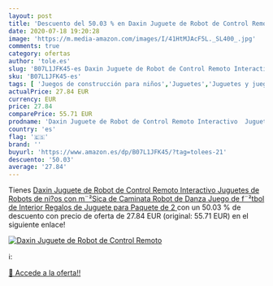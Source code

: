 ```yaml
---
layout: post
title: 'Descuento del 50.03 % en Daxin Juguete de Robot de Control Remoto'
date: 2020-07-18 19:20:28
image: 'https://m.media-amazon.com/images/I/41HtMJAcF5L._SL400_.jpg'
comments: true
category: ofertas
author: 'tole.es'
slug: 'B07L1JFK45-es Daxin Juguete de Robot de Control Remoto Interactivo...'
sku: 'B07L1JFK45-es'
tags: [ 'Juegos de construcción para niños','Juguetes','Juguetes y juegos','juguetes', ]
actualPrice: 27.84 EUR
currency: EUR
price: 27.84
comparePrice: 55.71 EUR
prodname: 'Daxin Juguete de Robot de Control Remoto Interactivo  Juguetes de Robots de ni?os con m¨²Sica de Caminata Robot de Danza  Juego de f¨²tbol de Interior Regalos de Juguete para Paquete de 2 '
country: 'es'
flag: '🇪🇸'
brand: ''
buyurl: 'https://www.amazon.es/dp/B07L1JFK45/?tag=tolees-21'
descuento: '50.03'
average: '27.84'
---
```


Tienes [Daxin Juguete de Robot de Control Remoto Interactivo  Juguetes de Robots de ni?os con m¨²Sica de Caminata Robot de Danza  Juego de f¨²tbol de Interior Regalos de Juguete para Paquete de 2 ](https://www.amazon.es/dp/B07L1JFK45/?tag=tolees-21) con un 50.03 % de descuento con precio de oferta de 27.84 EUR (original: 55.71 EUR) en el siguiente enlace!

[![Daxin Juguete de Robot de Control Remoto](https://m.media-amazon.com/images/I/41HtMJAcF5L._SL400_.jpg)](https://www.amazon.es/dp/B07L1JFK45/?tag=tolees-21)

ℹ️:


[🛒 Accede a la oferta!!](https://www.amazon.es/dp/B07L1JFK45/?tag=tolees-21)
